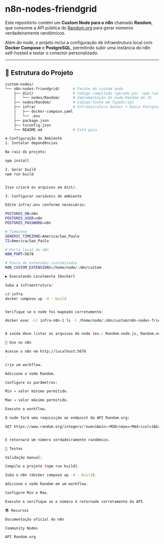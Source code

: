 # n8n-nodes-friendgrid

Este repositório contém um **Custom Node para o n8n** chamado **Random**, que consome a API pública do [Random.org](https://random.org) para gerar números verdadeiramente randômicos.  

Além do node, o projeto inclui a configuração de infraestrutura local com **Docker Compose** e **PostgreSQL**, permitindo subir uma instância do n8n self-hosted e testar o conector personalizado.

---

## 📂 Estrutura do Projeto

```bash
custom-nodes/
└── n8n-nodes-friendgrid/      # Pacote do custom node
    ├── dist/                  # Código compilado (gerado por `npm run build`)
    │   └── nodes/Random/      # Implementação do node Random em JS
    ├── nodes/Random/          # Código-fonte em TypeScript
    ├── infra/                 # Infraestrutura Docker + banco Postgres
    │   ├── docker-compose.yaml
    │   └── .env
    ├── package.json
    ├── tsconfig.json
    └── README.md              # Este guia

⚙️ Configuração do Ambiente
1. Instalar dependências

Na raiz do projeto:

npm install

2. Gerar build
npm run build


Isso criará os arquivos em dist/.

3. Configurar variáveis de ambiente

Edite infra/.env conforme necessário:

POSTGRES_DB=n8n
POSTGRES_USER=n8n
POSTGRES_PASSWORD=n8n

# Timezone
GENERIC_TIMEZONE=America/Sao_Paulo
TZ=America/Sao_Paulo

# Porta local do n8n
N8N_PORT=5678

# Pasta de extensões customizadas
N8N_CUSTOM_EXTENSIONS=/home/node/.n8n/custom

▶️ Executando Localmente (Docker)

Suba a infraestrutura:

cd infra
docker compose up -d --build


Verifique se o node foi mapeado corretamente:

docker exec -it infra-n8n-1 ls -l /home/node/.n8n/custom/n8n-nodes-friendgrid/dist/nodes/Random


A saída deve listar os arquivos do node (ex.: Random.node.js, Random.node.json, randomIcon.svg).

🚀 Uso no n8n

Acesse o n8n em http://localhost:5678
.

Crie um workflow.

Adicione o node Random.

Configure os parâmetros:

Min → valor mínimo permitido.

Max → valor máximo permitido.

Execute o workflow.

O node fará uma requisição ao endpoint da API Random.org:

GET https://www.random.org/integers/?num=1&min=<MIN>&max=<MAX>&col=1&base=10&format=plain&rnd=new


E retornará um número verdadeiramente randômico.

🧪 Testes

Validação manual:

Compile o projeto (npm run build).

Suba o n8n (docker compose up -d --build).

Adicione o node Random em um workflow.

Configure Min e Max.

Execute e verifique se o número é retornado corretamente da API.

📚 Recursos

Documentação oficial do n8n

Community Nodes

API Random.org